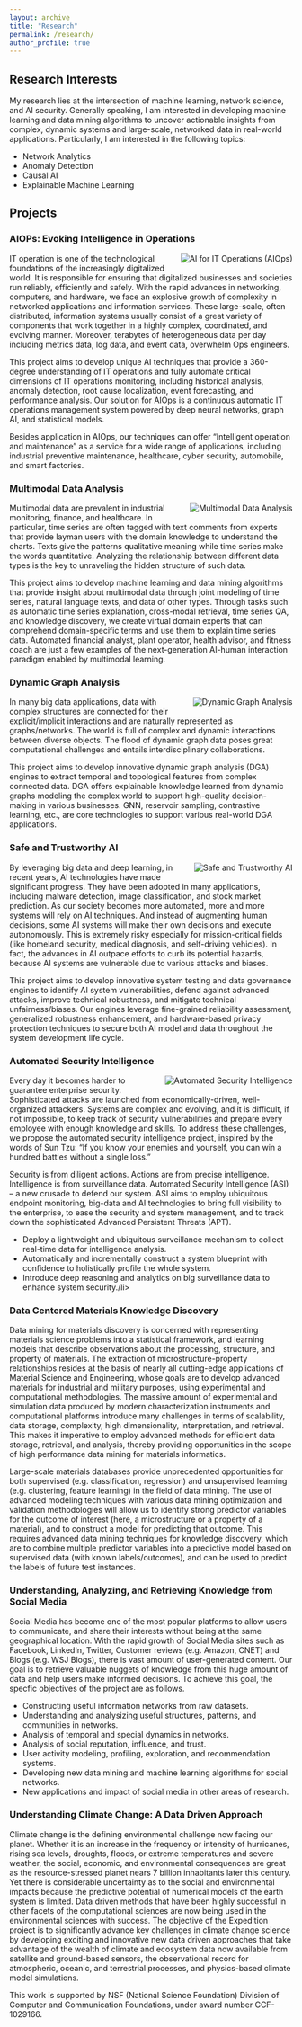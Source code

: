 ```yaml
---
layout: archive
title: "Research"
permalink: /research/
author_profile: true
---
```


		
<h2> Research Interests </h2>
<p>My research lies at the intersection of machine learning, network science, and AI security. Generally speaking, I am interested in developing machine learning and data mining algorithms to uncover actionable insights from complex, dynamic systems and large-scale, networked data in real-world applications. Particularly, I am interested in the following topics:
<ul>
  <li>Network Analytics</li>
  <li>Anomaly Detection</li>
  <li>Causal AI</li>
  <li>Explainable Machine Learning</li>
</ul>
</p>

<h2> Projects</h2>

<h3>AIOPs: Evoking Intelligence in Operations</h3>

<div class='flex_column av-l41zf-1f7570f743625fca3b1aeece0d622edf av_one_full  avia-builder-el-13  el_after_av_one_fifth  el_before_av_one_half  first flex_column_div column-top-margin'>
    <div class='av-special-heading av-cu4ob-14a7cde11bea3f51ac252cb2f24ef51b av-special-heading-h2  avia-builder-el-14  avia-builder-el-no-sibling '>
        <div class="special-heading-border">
            <div class="special-heading-inner-border"></div>
        </div>
    </div>
</div>

<div class='flex_column av-7upkir-95250c64fb45240c01ef7cdc76d5ac64 av_one_half  avia-builder-el-15  el_after_av_one_full  el_before_av_one_half  first flex_column_div column-top-margin'>
    <section class='av_textblock_section av-57nxib-f1a699dbdfd67465c147325fe63a1c0b' itemscope="itemscope" itemtype="https://schema.org/CreativeWork">
        <div class='avia_textblock' itemprop="text">
            <!-- Image floated to the right -->
            <img fetchpriority="high" decoding="async" class='wp-image-4729 avia-img-lazy-loading-not-4729 avia_image' src="https://www.nec-labs.com/wp-content/uploads/2023/10/AI-for-IT-Operations-AIOps.png" alt='AI for IT Operations (AIOps)' title='AI for IT Operations (AIOps)' style="float: right; margin: 0 0 15px 15px; max-width: 50%;" />

<p>IT operation is one of the technological foundations of the increasingly digitalized world. It is responsible for ensuring that digitalized businesses and societies run reliably, efficiently and safely. With the rapid advances in networking, computers, and hardware, we face an explosive growth of complexity in networked applications and information services. These large-scale, often distributed, information systems usually consist of a great variety of components that work together in a highly complex, coordinated, and evolving manner. Moreover, terabytes of heterogeneous data per day including metrics data, log data, and event data, overwhelm Ops engineers.</p>
        </div>
    </section>
</div>

<section  class='av_textblock_section av-m06va54a-6e3a82bb09936342015dc726e78b2c94'  itemscope="itemscope" itemtype="https://schema.org/CreativeWork" ><div class='avia_textblock'  itemprop="text" ><p>This project aims to develop unique AI techniques that provide a 360-degree understanding of IT operations and fully automate critical dimensions of IT operations monitoring, including historical analysis, anomaly detection, root cause localization, event forecasting, and performance analysis. Our solution for AIOps is a continuous automatic IT operations management system powered by deep neural networks, graph AI, and statistical models.</p>
<p>Besides application in AIOps, our techniques can offer “Intelligent operation and maintenance” as a service for a wide range of applications, including industrial preventive maintenance, healthcare, cyber security, automobile, and smart factories.</p>

<!-- <b>Representative Publication</b>: [\[MULAN WWW'24\]](https://zhengzhangchen.github.io/paper/MULAN-_Multi-modal_Causal_Structure_Learning_and_Root_Cause_Analysis_for_Microservice_Systems.pdf") [\[REASON KDD'23\]](https://zhengzhangchen.github.io/paper/Interdependent_Causal_Networks_for_Root_Cause_Localization.pdf) [\[CORAL KDD'23\]](https://zhengzhangchen.github.io/paper/Incremental_Causal_Graph_Learning_for_Online_Root_Cause_Analysis.pdf) -->


<h3>Multimodal Data Analysis</h3>

<div class='flex_column av-l41zf-1f7570f743625fca3b1aeece0d622edf av_one_full  avia-builder-el-13  el_after_av_one_fifth  el_before_av_one_half  first flex_column_div column-top-margin'>
    <div class='av-special-heading av-cu4ob-418aed05b3ab56fe0e80e05711146fa0 av-special-heading-h2  avia-builder-el-14  avia-builder-el-no-sibling'>
        <div class="special-heading-border">
            <div class="special-heading-inner-border"></div>
        </div>
    </div>
</div>



<div class='flex_column av-7upkir-95250c64fb45240c01ef7cdc76d5ac64 av_one_half  avia-builder-el-15  el_after_av_one_full  el_before_av_one_half  first flex_column_div column-top-margin'>
    <section class='av_textblock_section av-57nxib-f1a699dbdfd67465c147325fe63a1c0b' itemscope="itemscope" itemtype="https://schema.org/CreativeWork">
        <div class='avia_textblock' itemprop="text">
            <!-- Image floated to the right -->
            <img fetchpriority="high" decoding="async" class='wp-image-4726 avia-img-lazy-loading-not-4726 avia_image' src="https://www.nec-labs.com/wp-content/uploads/2023/10/Multimodal-Data-Analysis.png" alt='Multimodal Data Analysis' title='Multimodal Data Analysis' style="float: right; margin: 0 0 15px 15px; max-width: 50%;" />

<p>Multimodal data are prevalent in industrial monitoring, finance, and healthcare. In particular, time series are often tagged with text comments from experts that provide layman users with the domain knowledge to understand the charts. Texts give the patterns qualitative meaning while time series make the words quantitative. Analyzing the relationship between different data types is the key to unraveling the hidden structure of such data.</p>
<p>This project aims to develop machine learning and data mining algorithms that provide insight about multimodal data through joint modeling of time series, natural language texts, and data of other types. Through tasks such as automatic time series explanation, cross-modal retrieval, time series QA, and knowledge discovery, we create virtual domain experts that can comprehend domain-specific terms and use them to explain time series data. Automated financial analyst, plant operator, health advisor, and fitness coach are just a few examples of the next-generation AI-human interaction paradigm enabled by multimodal learning.</p>
        </div>
    </section>
</div>


<h3>Dynamic Graph Analysis</h3>

<!-- Text wrapping around the image -->
<div class='flex_column av-7upkir-95250c64fb45240c01ef7cdc76d5ac64 av_one_half  avia-builder-el-15  el_after_av_one_full  el_before_av_one_half  first flex_column_div column-top-margin'>
    <section class='av_textblock_section av-57nxib-f1a699dbdfd67465c147325fe63a1c0b' itemscope="itemscope" itemtype="https://schema.org/CreativeWork">
        <div class='avia_textblock' itemprop="text">
            <!-- Image floated to the right -->
            <img fetchpriority="high" decoding="async" class='wp-image-4723 avia-img-lazy-loading-not-4723 avia_image' src="https://www.nec-labs.com/wp-content/uploads/2023/10/Dynamic-Graph-Analysis.png" alt='Dynamic Graph Analysis' title='Dynamic Graph Analysis' style="float: right; margin: 0 0 15px 15px; max-width: 50%;" />

<p>In many big data applications, data with complex structures are connected for their explicit/implicit interactions and are naturally represented as graphs/networks. The world is full of complex and dynamic interactions between diverse objects. The flood of dynamic graph data poses great computational challenges and entails interdisciplinary collaborations.</p>
            <p>This project aims to develop innovative dynamic graph analysis (DGA) engines to extract temporal and topological features from complex connected data. DGA offers explainable knowledge learned from dynamic graphs modeling the complex world to support high-quality decision-making in various businesses. GNN, reservoir sampling, contrastive learning, etc., are core technologies to support various real-world DGA applications.</p>
        </div>
    </section>
</div>


<h3>Safe and Trustworthy AI</h3>

<!-- Text wrapping around the image -->
<div class='flex_column av-7upkir-95250c64fb45240c01ef7cdc76d5ac64 av_one_half  avia-builder-el-15  el_after_av_one_full  el_before_av_one_half  first flex_column_div column-top-margin'>
    <section class='av_textblock_section av-57nxib-f1a699dbdfd67465c147325fe63a1c0b' itemscope="itemscope" itemtype="https://schema.org/CreativeWork">
        <div class='avia_textblock' itemprop="text">
            <!-- Image floated to the right -->
            <img fetchpriority="high" decoding="async" class='wp-image-4719 avia-img-lazy-loading-not-4719 avia_image' src="https://www.nec-labs.com/wp-content/uploads/2023/10/Safe-and-Trustworthy-AI.png" alt='Safe and Trustworthy AI' title='Safe and Trustworthy AI' style="float: right; margin: 0 0 15px 15px; max-width: 50%;" />

<p>By leveraging big data and deep learning, in recent years, AI technologies have made significant progress. They have been adopted in many applications, including malware detection, image classification, and stock market prediction. As our society becomes more automated, more and more systems will rely on AI techniques. And instead of augmenting human decisions, some AI systems will make their own decisions and execute autonomously. This is extremely risky especially for mission-critical fields (like homeland security, medical diagnosis, and self-driving vehicles). In fact, the advances in AI outpace efforts to curb its potential hazards, because AI systems are vulnerable due to various attacks and biases.</p>
        </div>
    </section>
</div>

<div class='flex_column av-3r0s7i-487dd53ce7ff707872c0624df9153480 av_one_full  avia-builder-el-19  el_after_av_one_half  el_before_av_one_full  first flex_column_div column-top-margin'>
    <section class='av_textblock_section av-294u8u-6deca95511cc360576b7aeb3875dfba3' itemscope="itemscope" itemtype="https://schema.org/CreativeWork">
        <div class='avia_textblock' itemprop="text">
            <p>This project aims to develop innovative system testing and data governance engines to identify AI system vulnerabilities, defend against advanced attacks, improve technical robustness, and mitigate technical unfairness/biases. Our engines leverage fine-grained reliability assessment, generalized robustness enhancement, and hardware-based privacy protection techniques to secure both AI model and data throughout the system development life cycle.</p>
        </div>
    </section>
</div>


<h3>Automated Security Intelligence</h3>

<!-- Text wrapping around the image -->
<div class='flex_column av-4b25ma-15fe0f6d6486e0c75c98bc71926d7d68 av_one_half  avia-builder-el-15  el_after_av_one_full  el_before_av_one_half  first flex_column_div column-top-margin'>
    <section class='av_textblock_section av-lswi30y1-9481e58db4434d2bccdc80a30667e62c' itemscope="itemscope" itemtype="https://schema.org/CreativeWork">
        <div class='avia_textblock' itemprop="text">
            <!-- Image floated to the right -->
            <img fetchpriority="high" decoding="async" class='wp-image-5805 avia-img-lazy-loading-not-5805 avia_image' src="https://zhengzhangchen.github.io/images/DGA.png" alt='Automated Security Intelligence' title='Automated Security Intelligence 1' style="float: right; margin: 0 0 15px 15px; max-width: 50%;" />

 <p>Every day it becomes harder to guarantee enterprise security. Sophisticated attacks are launched from economically-driven, well-organized attackers. Systems are complex and evolving, and it is difficult, if not impossible, to keep track of security vulnerabilities and prepare every employee with enough knowledge and skills. To address these challenges, we propose the automated security intelligence project, inspired by the words of Sun Tzu: “If you know your enemies and yourself, you can win a hundred battles without a single loss.”</p>
        </div>
    </section>
</div>

 <p>Security is from diligent actions. Actions are from precise intelligence. Intelligence is from surveillance data. Automated Security Intelligence (ASI) – a new crusade to defend our system. ASI aims to employ ubiquitous endpoint monitoring, big-data and AI technologies to bring full visibility to the enterprise, to ease the security and system management, and to track down the sophisticated Advanced Persistent Threats (APT).</p>
<ul>
  <li>Deploy a lightweight and ubiquitous surveillance mechanism to collect real-time data for intelligence analysis.  </li>
  <li>Automatically and incrementally construct a system blueprint with confidence to holistically profile the whole system.</li>
  <li>Introduce deep reasoning and analytics on big surveillance data to enhance system security./li>
</ul>

<h3>Data Centered Materials Knowledge Discovery</h3>

 <p>Data mining for materials discovery is concerned with representing materials science problems into a statistical framework, and learning models that describe observations about the processing, structure, and property of materials. The extraction of microstructure-property relationships resides at the basis of nearly all cutting-edge applications of Material Science and Engineering, whose goals are to develop advanced materials for industrial and military purposes, using experimental and computational methodologies. The massive amount of experimental and simulation data produced by modern characterization instruments and computational platforms introduce many challenges in terms of scalability, data storage, complexity, high dimensionality, interpretation, and retrieval. This makes it imperative to employ advanced methods for efficient data storage, retrieval, and analysis, thereby providing opportunities in the scope of high performance data mining for materials informatics.</p>

 <p>Large-scale materials databases provide unprecedented opportunities for both supervised (e.g. classification, regression) and unsupervised learning (e.g. clustering, feature learning) in the field of data mining. The use of advanced modeling techniques with various data mining optimization and validation methodologies will allow us to identify strong predictor variables for the outcome of interest (here, a microstructure or a property of a material), and to construct a model for predicting that outcome. This requires advanced data mining techniques for knowledge discovery, which are to combine multiple predictor variables into a predictive model based on supervised data (with known labels/outcomes), and can be used to predict the labels of future test instances.</p>


<h3>Understanding, Analyzing, and Retrieving Knowledge from Social Media</h3>

<p> Social Media has become one of the most popular platforms to allow users 
to communicate, and share their interests without being at the same 
geographical location. 
With the rapid growth of Social Media sites such as Facebook, 
LinkedIn, Twitter, Customer reviews (e.g. Amazon, CNET) and Blogs (e.g. WSJ Blogs), there is 
vast amount of 
user-generated content. Our goal is to retrieve valuable nuggets of 
knowledge from this huge amount of data and help users make informed decisions.
To achieve this goal, the specfic objectives of the project are as follows.
	<ul>
	<li>Constructing useful information networks from raw datasets.</li>
    	<li>Understanding and analysizing useful structures, patterns, and communities in networks.</li>
	<li>Analysis of temporal and special dynamics in networks.</li>
    	<li>Analysis of social reputation, influence, and trust.</li>
	<li>User activity modeling, profiling, exploration, and recommendation systems.</li>
	<li>Developing new data mining and machine learning algorithms for social networks.</li>
 	<li>New applications and impact of social media in other areas of research.</li>
	</ul>
	</p>

<h3>Understanding Climate Change: A Data Driven Approach</h3>

<p>Climate change is the defining environmental challenge now facing our planet. Whether it is an increase in the frequency or intensity of hurricanes, rising sea levels, droughts, floods, or extreme temperatures and severe weather, the social, economic, and environmental consequences are great as the resource-stressed planet nears 7 billion inhabitants later this century. Yet there is considerable uncertainty as to the social and environmental impacts because the predictive potential of numerical models of the earth system is limited. Data driven methods that have been highly successful in other facets of the computational sciences are now being used in the environmental sciences with success. The objective of the Expedition project is to significantly advance key challenges in climate change science by developing exciting and innovative new data driven approaches that take advantage of the wealth of climate and ecosystem data now available from satellite and ground-based sensors, the observational record for atmospheric, oceanic, and terrestrial processes, and physics-based climate model simulations.</p>

<p>This work is supported by NSF (National Science Foundation) Division of Computer and Communication Foundations, under award number CCF-1029166.</p>
